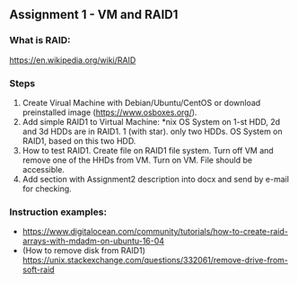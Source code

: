 ## Assignment 1 - VM and RAID1
### What is RAID:
https://en.wikipedia.org/wiki/RAID

### Steps
1. Create Virual Machine with Debian/Ubuntu/CentOS or download preinstalled image (https://www.osboxes.org/).
1. Add simple RAID1 to Virtual Machine:
*nix OS System on 1-st HDD, 2d and 3d HDDs are in RAID1.
1 (with star). only two HDDs. OS System on RAID1, based on this two HDD.
2. How to test RAID1. Create file on RAID1 file system. Turn off VM and remove one of the HHDs from VM. Turn on VM. File should be accessible.
3. Add section with Assignment2 description into docx and send by e-mail for checking.

### Instruction examples:

- https://www.digitalocean.com/community/tutorials/how-to-create-raid-arrays-with-mdadm-on-ubuntu-16-04
- (How to remove disk from RAID1) https://unix.stackexchange.com/questions/332061/remove-drive-from-soft-raid